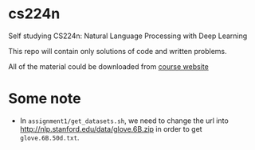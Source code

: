 # cs224n
Self studying CS224n: Natural Language Processing with Deep Learning

This repo will contain only solutions of code and written problems.

All of the material could be downloaded from [course website](http://web.stanford.edu/class/cs224n/syllabus.html)

# Some note
* In `assignment1/get_datasets.sh`, we need to change the url into http://nlp.stanford.edu/data/glove.6B.zip in order to get `glove.6B.50d.txt`.
